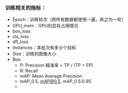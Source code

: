 ### 训练相关的指标：
- Epoch：训练轮次（把所有数据都使用一遍，称之为一轮）
- GPU_mem：GPU的显存占用情况
- box_loss
- cls_loss
- dfl_loss
- Instances：本批次有多少个目标
- Size：训练的图像大小
- Box:
  - P: Precision 精准率  = TP / (TP + FP)
  - R: Recall
  - mAP: Mean Average Precision
  - mAP_0.5, mAP@0.5, mAP_0.5:0.95
  - 
